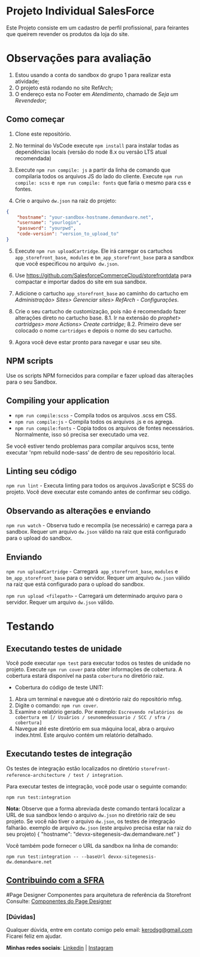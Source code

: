 # Projeto Individual SalesForce

Este Projeto consiste em um cadastro de perfil profissional, para feirantes que queirem revender os produtos da loja do site. 

# Observações para avaliação

1. Estou usando a conta do sandbox do grupo 1 para realizar esta atividade;
2. O projeto está rodando no site RefArch;
3. O endereço esta no Footer em *Atendimento*, chamado de *Seja um Revendedor*;

## Como começar

1. Clone este repositório.

2. No terminal do VsCode execute `npm install` para instalar todas as dependências locais (versão do node 8.x ou versão LTS atual recomendada)

3. Execute `npm run compile: js` a partir da linha de comando que compilaria todos os arquivos JS do lado do cliente. Execute `npm run compile: scss` e` npm run compile: fonts` que faria o mesmo para css e fontes.

4. Crie o arquivo `dw.json` na raiz do projeto:
```json
{
    "hostname": "your-sandbox-hostname.demandware.net",
    "username": "yourlogin",
    "password": "yourpwd",
    "code-version": "version_to_upload_to"
}
```

5. Execute `npm run uploadCartridge`. Ele irá carregar os cartuchos `app_storefront_base`,` modules` e `bm_app_storefront_base` para a sandbox que você especificou no arquivo` dw.json`.

6. Use https://github.com/SalesforceCommerceCloud/storefrontdata para compactar e importar dados do site em sua sandbox.

7. Adicione o cartucho `app_storefront_base` ao caminho do cartucho em _Administração> Sites> Gerenciar sites> RefArch - Configurações_.

8. Crie o seu cartucho de customização, pois não é recomendado fazer alterações direto no cartucho base.
    8.1. Ir na extensão do _prophet> cartridges> more Actions> Create cartridge_;
    8.2. Primeiro deve ser colocado o nome `cartridges` e depois o nome do seu cartucho.

8. Agora você deve estar pronto para navegar e usar seu site.

## NPM scripts
Use os scripts NPM fornecidos para compilar e fazer upload das alterações para o seu Sandbox.

## Compiling your application

* `npm run compile:scss` - Compila todos os arquivos .scss em CSS.
* `npm run compile:js` - Compila todos os arquivos .js e os agrega.
* `npm run compile:fonts` - Copia todos os arquivos de fontes necessários. Normalmente, isso só precisa ser executado uma vez.

 Se você estiver tendo problemas para compilar arquivos scss, tente executar 'npm rebuild node-sass' de dentro de seu repositório local.

## Linting seu código

`npm run lint` - Executa linting para todos os arquivos JavaScript e SCSS do projeto. Você deve executar este comando antes de confirmar seu código.

## Observando as alterações e enviando

`npm run watch` - Observa tudo e recompila (se necessário) e carrega para a sandbox. Requer um arquivo `dw.json` válido na raiz que está configurado para o upload do sandbox.

## Enviando

`npm run uploadCartridge` - Carregará` app_storefront_base`, `modules` e` bm_app_storefront_base` para o servidor. Requer um arquivo `dw.json` válido na raiz que está configurado para o upload do sandbox.

`npm run upload <filepath>` - Carregará um determinado arquivo para o servidor. Requer um arquivo `dw.json` válido.

# Testando
## Executando testes de unidade

Você pode executar `npm test` para executar todos os testes de unidade no projeto. Execute `npm run cover` para obter informações de cobertura. A cobertura estará disponível na pasta `cobertura` no diretório raiz.

* Cobertura do código de teste UNIT:
1. Abra um terminal e navegue até o diretório raiz do repositório mfsg.
2. Digite o comando: `npm run cover`.
3. Examine o relatório gerado. Por exemplo: `Escrevendo relatórios de cobertura em [/ Usuários / seunomedeusuario / SCC / sfra / cobertura]`
3. Navegue até este diretório em sua máquina local, abra o arquivo index.html. Este arquivo contém um relatório detalhado.

## Executando testes de integração
Os testes de integração estão localizados no diretório `storefront-reference-architecture / test / integration`.

Para executar testes de integração, você pode usar o seguinte comando:

```
npm run test:integration
```

**Nota:** Observe que a forma abreviada deste comando tentará localizar a URL de sua sandbox lendo o arquivo `dw.json` no diretório raiz de seu projeto. Se você não tiver o arquivo `dw.json`, os testes de integração falharão.
exemplo de arquivo `dw.json` (este arquivo precisa estar na raiz do seu projeto)
{
    "hostname": "devxx-sitegenesis-dw.demandware.net"
}

Você também pode fornecer o URL da sandbox na linha de comando:

```
npm run test:integration -- --baseUrl devxx-sitegenesis-dw.demandware.net
```

## [Contribuindo com a SFRA](./CONTRIBUTING.md)

#Page Designer Componentes para arquitetura de referência da Storefront
Consulte: [Componentes do Page Designer](./page-designer-components.md)


### [Dúvidas]
Qualquer dúvida, entre em contato comigo pelo email: kerodsg@gmail.com<br>
Ficarei feliz em ajudar.

**Minhas redes sociais**: [Linkedin](https://www.linkedin.com/in/kerollainy-gomes/) | [Instagram](https://www.instagram.com/kelorainy/)